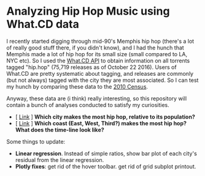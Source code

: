 # Analyzing Hip Hop Music using What.CD data

I recently started digging through mid-90's Memphis hip hop (there's a lot of really good stuff there, if you didn't know), and I had the hunch that Memphis made a lot of hip hop for its small size (small compared to LA, NYC etc). So I used the [What.CD API](https://github.com/WhatCD/Gazelle/wiki/JSON-API-Documentation) to obtain information on all torrents tagged "hip.hop" (75,719 releases as of October 22 2016). Users of What.CD are pretty systematic about tagging, and releases are commonly (but not always) tagged with the city they are most associated. So I can test my hunch by comparing these data to the [2010 Census](https://en.wikipedia.org/wiki/List_of_United_States_cities_by_population).

Anyway, these data are (i think) really interesting, so this repository will contain a bunch of analyses conducted to satisfy my curiosities. 

- [ [Link](http://nbviewer.jupyter.org/github/nolanbconaway/hip.hop.data/blob/master/hiphop-per-person.ipynb) ] **Which city makes the most hip hop, relative to its population?** 
- [ [Link](http://nbviewer.jupyter.org/github/nolanbconaway/hip.hop.data/blob/master/coastal-timeline.ipynb) ] **Which coast (East, West, Third?) makes the most hip hop? What does the time-line look like?** 

Some things to update:

- **Linear regression**. Instead of simple ratios, show bar plot of each city's residual from the linear regression.
- **Plotly fixes**: get rid of the hover toolbar. get rid of grid subplot printout.